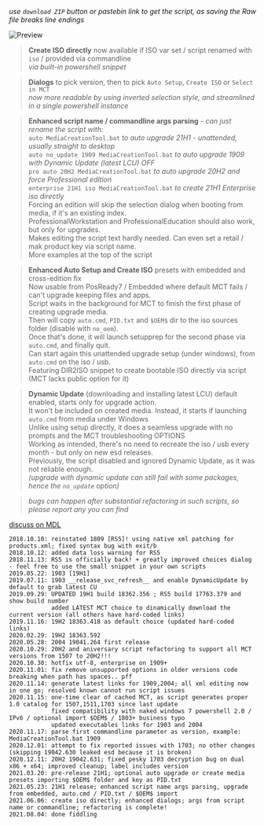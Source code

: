 _use `download ZIP` button or pastebin link to get the script, as saving the Raw file breaks line endings_  

![Preview](https://i.imgur.com/zc3Stcl.png)  

>**Create ISO directly** now available if ISO var set / script renamed with `iso` / provided via commandline  
> *via built-in powershell snippet*  

>**Dialogs** to pick version, then to pick `Auto Setup`, `Create ISO` or `Select in MCT`  
> *now more readable by using inverted selection style, and streamlined in a single powershell instance*  

>**Enhanced script name / commandline args parsing** - _can just rename the script with:_  
> `auto MediaCreationTool.bat` _to auto upgrade 21H1 - unattended, usually straight to desktop_  
> `auto no_update 1909 MediaCreationTool.bat` _to auto upgrade 1909 with Dynamic Update (latest LCU) OFF_  
> `pro auto 20H2 MediaCreationTool.bat` _to auto upgrade 20H2 and force Professional edition_  
> `enterprise 21H1 iso MediaCreationTool.bat` _to create 21H1 Enterprise iso directly_  
> Forcing an edition will skip the selection dialog when booting from media, if it's an existing index.  
> ProfessionalWorkstation and ProfessionalEducation should also work, but only for upgrades.  
> Makes editing the script text hardly needed. Can even set a retail / mak product key via script name.  
> More examples at the top of the script  

>**Enhanced Auto Setup and Create ISO** presets with embedded and cross-edition fix  
> Now usable from PosReady7 / Embedded where default MCT fails / can't upgrade keeping files and apps.  
> Script waits in the background for MCT to finish the first phase of creating upgrade media.  
> Then will copy `auto.cmd`, `PID.txt` and `$OEM$` dir to the iso sources folder (disable with `no_oem`).  
> Once that's done, it will launch setupprep for the second phase via `auto.cmd`, and finally quit.  
> Can start again this unattended upgrade setup (under windows), from `auto.cmd` on the iso / usb.  
> Featuring DIR2ISO snippet to create bootable ISO directly via script (MCT lacks public option for it)  

>**Dynamic Update** (downloading and installing latest LCU) default enabled, starts only for upgrade action.  
> It won't be included on created media. Instead, it starts if launching `auto.cmd` from media under Windows  
> Unlike using setup directly, it does a seamless upgrade with no prompts and the MCT troubleshooting OPTIONS  
> Working as intended, there's no need to recreate the iso / usb every month - but only on new esd releases.  
> Previously, the script disabled and ignored Dynamic Update, as it was not reliable enough.  
> _(upgrade with dynamic update can still fail with some packages, hence the `no_update` option)_  

>*bugs can happen after substantial refactoring in such scripts, so please report any you can find*  

[discuss on MDL](https://forums.mydigitallife.net/forums/windows-10.54/)  

```
2018.10.10: reinstated 1809 [RS5]! using native xml patching for products.xml; fixed syntax bug with exit/b
2018.10.12: added data loss warning for RS5
2018.11.13: RS5 is officially back! + greatly improved choices dialog - feel free to use the small snippet in your own scripts
2019.05.22: 1903 [19H1]
2019.07.11: 1903 __release_svc_refresh__ and enable DynamicUpdate by default to grab latest CU
2019.09.29: UPDATED 19H1 build 18362.356 ; RS5 build 17763.379 and show build number
            added LATEST MCT choice to dinamically download the current version (all others have hard-coded links)
2019.11.16: 19H2 18363.418 as default choice (updated hard-coded links)
2020.02.29: 19H2 18363.592
2020.05.28: 2004 19041.264 first release
2020.10.29: 20H2 and aniversary script refactoring to support all MCT versions from 1507 to 20H2!!!
2020.10.30: hotfix utf-8, enterprise on 1909+
2020.11.01: fix remove unsupported options in older versions code breaking when path has spaces.. pff
2020.11.14: generate latest links for 1909,2004; all xml editing now in one go; resolved known cannot run script issues
2020.11.15: one-time clear of cached MCT, as script generates proper 1.0 catalog for 1507,1511,1703 since last update
            fixed compatibility with naked windows 7 powershell 2.0 / IPv6 / optional import $OEM$ / 1803+ business typo
            updated executables links for 1903 and 2004
2020.11.17: parse first commandline parameter as version, example: MediaCreationTool.bat 1909
2020.12.01: attempt to fix reported issues with 1703; no other changes (skipping 19042.630 leaked esd because it is broken)
2020.12.11: 20H2 19042.631; fixed pesky 1703 decryption bug on dual x86 + x64; improved cleanup; label includes version  
2021.03.20: pre-release 21H1; optional auto upgrade or create media presets importing $OEM$ folder and key as PID.txt
2021.05.23: 21H1 release; enhanced script name args parsing, upgrade from embedded, auto.cmd / PID.txt / $OEM$ import
2021.06.06: create iso directly; enhanced dialogs; args from script name or commandline; refactoring is complete! 
2021.08.04: done fiddling
```
